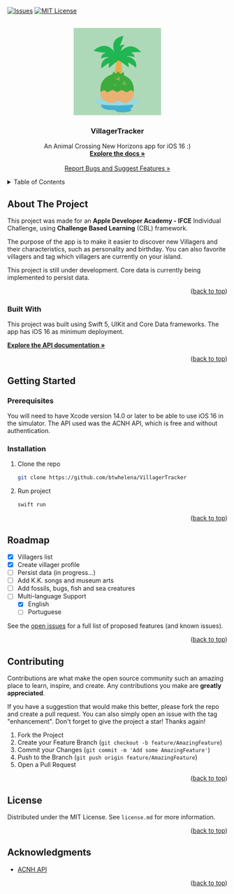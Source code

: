 <!-- PROJECT SHIELDS -->
[![Issues][issues-shield]][issues-url]
[![MIT License][license-shield]][license-url]

<!-- PROJECT LOGO -->
<br />
<div align="center">
  <a href="https://github.com/othneildrew/Best-README-Template">
    <img src="/VillagerTracker/Assets.xcassets/AppIcon.appiconset/VillagerTracker - Icon.png" alt="Logo" width="200" height="200">
  </a>

  <h3 align="center">VillagerTracker</h3>

  <p align="center">
    An Animal Crossing New Horizons app for iOS 16 :)
    <br />
    <a href="https://tricolor-dinner-46b.notion.site/Individual-Challenge-0bb0a1ea03164e23aefca3da49339480"><strong>Explore the docs »</strong></a>
    <br />
    <br />
    <a href="https://github.com/btwhelena/VillagerTracker/issues/new">Report Bugs and Suggest Features »</a>
  </p>
</div>

<!-- TABLE OF CONTENTS -->
<details>
  <summary>Table of Contents</summary>
  <ol>
    <li>
      <a href="#about-the-project">About The Project</a>
      <ul>
        <li><a href="#built-with">Built With</a></li>
      </ul>
    </li>
    <li>
      <a href="#getting-started">Getting Started</a>
      <ul>
        <li><a href="#prerequisites">Prerequisites</a></li>
        <li><a href="#installation">Installation</a></li>
      </ul>
    </li>
    <li><a href="#roadmap">Roadmap</a></li>
    <li><a href="#contributing">Contributing</a></li>
    <li><a href="#license">License</a></li>
    <li><a href="#acknowledgments">Acknowledgments</a></li>
  </ol>
</details>

<!-- ABOUT THE PROJECT -->
## About The Project

This project was made for an **Apple Developer Academy - IFCE** Individual Challenge, using **Challenge Based Learning** (CBL) framework.

The purpose of the app is to make it easier to discover new Villagers and their characteristics, such as personality and birthday. You can also favorite villagers and tag which villagers are currently on your island.

This project is still under development. Core data is currently being implemented to persist data.

<p align="right">(<a href="#readme-top">back to top</a>)</p>

### Built With

This project was built using Swift 5, UIKit and Core Data frameworks. The app has iOS 16 as minimum deployment.

<a href="http://acnhapi.com/doc"><strong>Explore the API documentation »</strong></a>

<p align="right">(<a href="#readme-top">back to top</a>)</p>

<!-- GETTING STARTED -->
## Getting Started

### Prerequisites

You will need to have Xcode version 14.0 or later to be able to use iOS 16 in the simulator. The API used was the ACNH API, which is free and without authentication.

### Installation

1. Clone the repo
   ```sh
   git clone https://github.com/btwhelena/VillagerTracker
   ```
2. Run project
   ```sh
   swift run
   ```
<p align="right">(<a href="#readme-top">back to top</a>)</p>

<!-- ROADMAP -->
## Roadmap

- [x] Villagers list
- [x] Create villager profile
- [ ] Persist data (in progress...)
- [ ] Add K.K. songs and museum arts
- [ ] Add fossils, bugs, fish and sea creatures
- [ ] Multi-language Support
    - [X] English
    - [ ] Portuguese

See the [open issues](https://github.com/btwhelena/VillagerTracker/issues) for a full list of proposed features (and known issues).

<p align="right">(<a href="#readme-top">back to top</a>)</p>

<!-- CONTRIBUTING -->
## Contributing

Contributions are what make the open source community such an amazing place to learn, inspire, and create. Any contributions you make are **greatly appreciated**.

If you have a suggestion that would make this better, please fork the repo and create a pull request. You can also simply open an issue with the tag "enhancement".
Don't forget to give the project a star! Thanks again!

1. Fork the Project
2. Create your Feature Branch (`git checkout -b feature/AmazingFeature`)
3. Commit your Changes (`git commit -m 'Add some AmazingFeature'`)
4. Push to the Branch (`git push origin feature/AmazingFeature`)
5. Open a Pull Request

<p align="right">(<a href="#readme-top">back to top</a>)</p>

<!-- LICENSE -->
## License

Distributed under the MIT License. See `license.md` for more information.

<p align="right">(<a href="#readme-top">back to top</a>)</p>

<!-- ACKNOWLEDGMENTS -->
## Acknowledgments

* [ACNH API](http://acnhapi.com)

<p align="right">(<a href="#readme-top">back to top</a>)</p>


<!-- MARKDOWN LINKS & IMAGES -->
<!-- https://www.markdownguide.org/basic-syntax/#reference-style-links -->
[issues-shield]: https://img.shields.io/github/issues/btwhelena/VillagerTracker.svg?style=for-the-badge
[issues-url]: https://github.com/btwhelena/VillagerTracker/issues
[license-shield]: https://img.shields.io/github/license/btwhelena/VillagerTracker.svg?style=for-the-badge
[license-url]: https://github.com/btwhelena/VillagerTracker/blob/main/license.md
